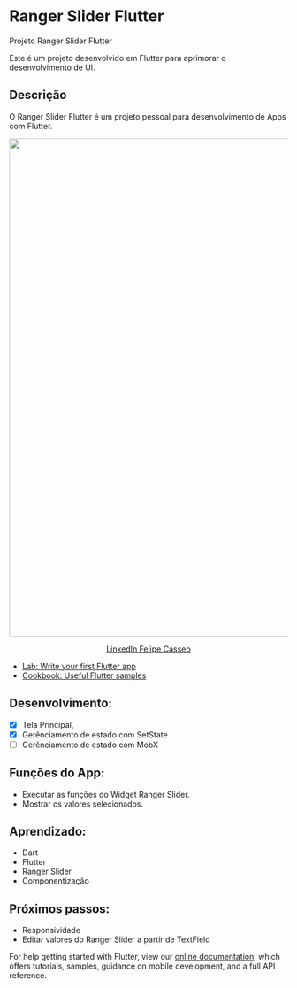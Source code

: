 # Ranger Slider Flutter

Projeto Ranger Slider Flutter

Este é um projeto desenvolvido em Flutter para aprimorar o desenvolvimento de UI.

## Descrição

O Ranger Slider Flutter é um projeto pessoal para desenvolvimento de Apps com Flutter.

<p align="center">
    <img width="625" height="900" src="https://firebasestorage.googleapis.com/v0/b/me-guia-tracuateua.appspot.com/o/Ranger%20Slider%20Flutter%2FHome%20(1).png?alt=media&token=10a0d7c0-e63d-48d3-b1b0-84061185fc12">
</p>

<p align="center">
    <a href="https://www.linkedin.com/in/felipe-casseb-5522b538/">LinkedIn Felipe Casseb</a>


- [Lab: Write your first Flutter app](https://flutter.dev/docs/get-started/codelab)
- [Cookbook: Useful Flutter samples](https://flutter.dev/docs/cookbook)

## Desenvolvimento:
- [X] Tela Principal,
- [X] Gerênciamento de estado com SetState
- [ ] Gerênciamento de estado com MobX

## Funções do App:
* Executar as funções do Widget Ranger Slider.
* Mostrar os valores selecionados.

## Aprendizado:
* Dart
* Flutter
* Ranger Slider
* Componentização

## Próximos passos:
* Responsividade
* Editar valores do Ranger Slider a partir de TextField

For help getting started with Flutter, view our
[online documentation](https://flutter.dev/docs), which offers tutorials,
samples, guidance on mobile development, and a full API reference.

